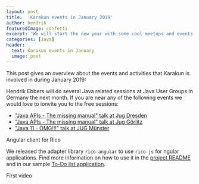 ```yaml
---
layout: post
title:  'Karakun events in January 2019'
author: hendrik
featuredImage: confetti
excerpt: 'We will start the new year with some cool meetups and events. This post gives an overview about everything that is planed for January'
categories: [Java]
header:
  text: Karakun events in January
  image: post
---
```

This post gives an overview about the events and activities that Karakun is involved in during January 2019:

Hendrik Ebbers will do several Java related sessions at Java User Groups in Germany the next month. If you are near any of the following events we would love to ionvite you to the free sessions:

* ["Java APIs - The missing manual" talk at Jug Dresden](https://jugsaxony.org/veranstaltungen/111/java_apis_the_missing_manual/)
* ["Java APIs - The missing manual" talk at Jug Görlitz](https://www.jug-gr.de/talks/2019_01_31_java_apis_missing_manual/)
* ["Java 11 - OMG!!!" talk at JUG Münster](https://www.jug-muenster.de)

Angular client for Rico

We released the adapter library `rico-angular` to use `rico-js` for ngular applications. Find more information on how to use it in the [project README](https://github.com/rico-projects/rico-angular/blob/master/README.adoc) and in our sample [To-Do list application](https://github.com/rico-projects/rico-samples).

First video


